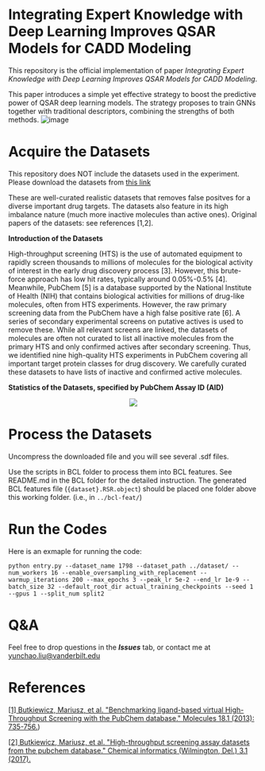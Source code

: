 # Integrating Expert Knowledge with Deep Learning Improves QSAR Models for CADD Modeling
This repository is the official implementation of paper <i>Integrating Expert Knowledge with Deep Learning Improves QSAR Models for CADD Modeling</i>.

This paper introduces a simple yet effective strategy to boost the predictive power of QSAR deep learning models. The strategy proposes to train GNNs together with traditional descriptors, combining the strengths of both methods. 
![image](https://user-images.githubusercontent.com/5760199/232235793-5f394dc9-5f51-47f5-844f-b2ab948d83c0.png)


# Acquire the Datasets

This repository does NOT include the datasets used in the experiment. Please download the datasets from [this link](https://figshare.com/articles/dataset/Well-curated_QSAR_datasets_for_diverse_protein_targets/20539893)

These are well-curated realistic datasets that removes false positves for a diverse important drug targets. The datasets also feature in its high imbalance nature (much more inactive molecules than active ones). Original papers of the datasets: see references [1,2]. 

**Introduction of the Datasets**

High-throughput screening (HTS) is the use of automated equipment to rapidly screen thousands to millions of molecules for the biological activity of interest in the early drug discovery process [3]. However, this brute-force approach has low hit rates, typically around 0.05\%-0.5\% [4]. Meanwhile, PubChem [5] is a database supported by the National Institute of Health (NIH) that contains biological activities for millions of drug-like molecules, often from HTS experiments. However, the raw primary screening data from the PubChem have a high false positive rate [6]. A series of secondary experimental screens on putative actives is used to remove these. While all relevant screens are linked, the datasets of molecules are often not curated to list all inactive molecules from the primary HTS and only confirmed actives after secondary screening. Thus, we identified nine high-quality HTS experiments in PubChem covering all important target protein classes for drug discovery. We carefully curated these datasets to have lists of inactive and confirmed active molecules. 

**Statistics of the Datasets, specified by PubChem Assay ID (AID)**

<p align="center">
  <img src="https://user-images.githubusercontent.com/5760199/186287898-30e5d105-6d80-4580-af9f-3044d9b2c8f8.png" />
</p>

# Process the Datasets

Uncompress the downloaded file and you will see several .sdf files. 

Use the scripts in BCL folder to process them into BCL features. See README.md in the BCL folder for the detailed instruction. The generated BCL features file (`{dataset}.RSR.object`) should be placed one folder above this working folder. (i.e., in `../bcl-feat/`)




# Run the Codes

Here is an exmaple for running the code:

`python entry.py --dataset_name 1798 --dataset_path ../dataset/ --num_workers 16 --enable_oversampling_with_replacement --warmup_iterations 200 --max_epochs 3 --peak_lr 5e-2 --end_lr 1e-9 --batch_size 32
--default_root_dir actual_training_checkpoints --seed 1 --gpus 1 --split_num split2`

# Q&A

Feel free to drop questions in the **<em>Issues</em>** tab, or contact me at yunchao.liu@vanderbilt.edu
  

# References
[[1] Butkiewicz, Mariusz, et al. "Benchmarking ligand-based virtual High-Throughput Screening with the PubChem database." Molecules 18.1 (2013): 735-756.](https://www.mdpi.com/1420-3049/18/1/735))

[[2] Butkiewicz, Mariusz, et al. "High-throughput screening assay datasets from the pubchem database." Chemical informatics (Wilmington, Del.) 3.1 (2017).](https://www.ncbi.nlm.nih.gov/pmc/articles/PMC5962024/)
